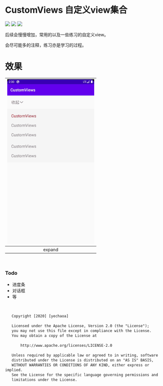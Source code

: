 # CustomViews 自定义view集合

![](https://img.shields.io/badge/language-kotlin-orange.svg)
![](https://img.shields.io/hexpm/l/plug.svg)
![](https://img.shields.io/badge/CSDN-yechaoa-green.svg)

后续会慢慢增加，常用的以及一些练习的自定义view。

会尽可能多的注释，练习亦是学习的过程。

# 效果

| <img src="/gif/expand.gif" width="285"/> | 
| :--: |
| expand |


<br>

### Todo
- 进度条
- 对话框
- 等

<br>


```
   Copyright [2020] [yechaoa]

   Licensed under the Apache License, Version 2.0 (the "License");
   you may not use this file except in compliance with the License.
   You may obtain a copy of the License at

       http://www.apache.org/licenses/LICENSE-2.0

   Unless required by applicable law or agreed to in writing, software
   distributed under the License is distributed on an "AS IS" BASIS,
   WITHOUT WARRANTIES OR CONDITIONS OF ANY KIND, either express or implied.
   See the License for the specific language governing permissions and
   limitations under the License.
```
